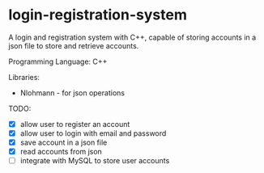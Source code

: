 # login-registration-system

A login and registration system with C++, capable of storing accounts in a json file to store and retrieve accounts.

Programming Language: C++

Libraries:

- Nlohmann - for json operations

TODO:

- [x] allow user to register an account
- [x] allow user to login with email and password
- [x] save account in a json file
- [x] read accounts from json
- [ ] integrate with MySQL to store user accounts
